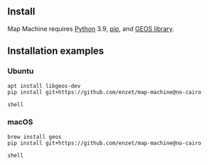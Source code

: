 Install
-------

Map Machine requires [Python](https://www.python.org) 3.9, [pip](https://pip.pypa.io/en/stable/installation/), and [GEOS library](https://libgeos.org).

Installation examples
---------------------

### Ubuntu ###

```
apt install libgeos-dev
pip install git+https://github.com/enzet/map-machine@no-cairo

shell
```

### macOS ###

```
brew install geos
pip install git+https://github.com/enzet/map-machine@no-cairo

shell
```